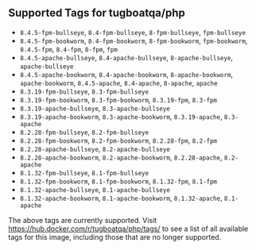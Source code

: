 ## Supported Tags for tugboatqa/php

* `8.4.5-fpm-bullseye`, `8.4-fpm-bullseye`, `8-fpm-bullseye`, `fpm-bullseye`
* `8.4.5-fpm-bookworm`, `8.4-fpm-bookworm`, `8-fpm-bookworm`, `fpm-bookworm`, `8.4.5-fpm`, `8.4-fpm`, `8-fpm`, `fpm`
* `8.4.5-apache-bullseye`, `8.4-apache-bullseye`, `8-apache-bullseye`, `apache-bullseye`
* `8.4.5-apache-bookworm`, `8.4-apache-bookworm`, `8-apache-bookworm`, `apache-bookworm`, `8.4.5-apache`, `8.4-apache`, `8-apache`, `apache`
* `8.3.19-fpm-bullseye`, `8.3-fpm-bullseye`
* `8.3.19-fpm-bookworm`, `8.3-fpm-bookworm`, `8.3.19-fpm`, `8.3-fpm`
* `8.3.19-apache-bullseye`, `8.3-apache-bullseye`
* `8.3.19-apache-bookworm`, `8.3-apache-bookworm`, `8.3.19-apache`, `8.3-apache`
* `8.2.28-fpm-bullseye`, `8.2-fpm-bullseye`
* `8.2.28-fpm-bookworm`, `8.2-fpm-bookworm`, `8.2.28-fpm`, `8.2-fpm`
* `8.2.28-apache-bullseye`, `8.2-apache-bullseye`
* `8.2.28-apache-bookworm`, `8.2-apache-bookworm`, `8.2.28-apache`, `8.2-apache`
* `8.1.32-fpm-bullseye`, `8.1-fpm-bullseye`
* `8.1.32-fpm-bookworm`, `8.1-fpm-bookworm`, `8.1.32-fpm`, `8.1-fpm`
* `8.1.32-apache-bullseye`, `8.1-apache-bullseye`
* `8.1.32-apache-bookworm`, `8.1-apache-bookworm`, `8.1.32-apache`, `8.1-apache`

The above tags are currently supported. Visit https://hub.docker.com/r/tugboatqa/php/tags/ to see a list of all available tags for this image, including those that are no longer supported.
